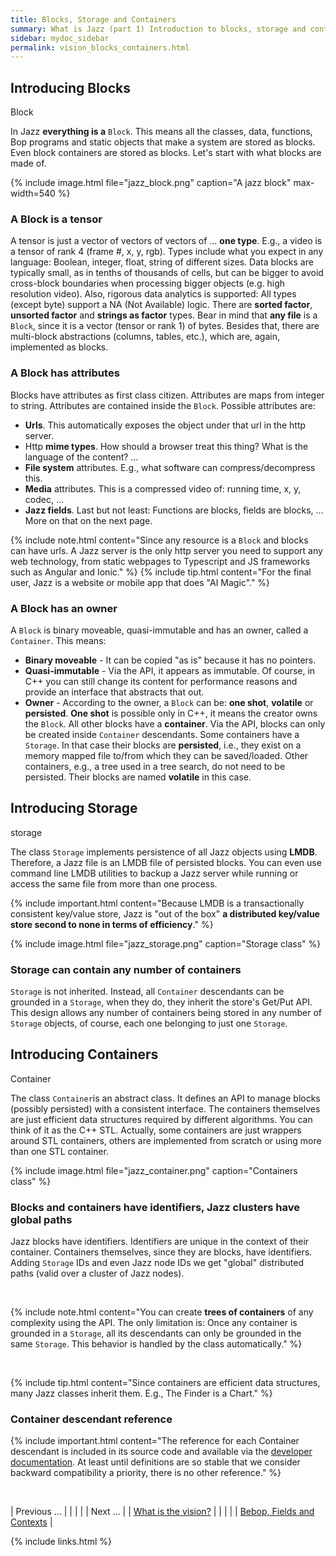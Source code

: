 ```yaml
---
title: Blocks, Storage and Containers
summary: What is Jazz (part 1) Introduction to blocks, storage and containers. These classes are the basement for the "Jazz Magic".
sidebar: mydoc_sidebar
permalink: vision_blocks_containers.html
---
```


## Introducing Blocks

<span class="label label-info">Block</span>

In Jazz **everything is a** `Block`. This means all the classes, data, functions, Bop programs and static objects that make a system are
stored as blocks. Even block containers are stored as blocks. Let's start with what blocks are made of.

{% include image.html file="jazz_block.png" caption="A jazz block" max-width=540 %}

### A Block is a tensor

A tensor is just a vector of vectors of vectors of ... **one type**. E.g., a video is a tensor of rank 4 (frame #, x, y, rgb). Types
include what you expect in any language: Boolean, integer, float, string of different sizes. Data blocks are typically small, as
in tenths of thousands of cells, but can be bigger to avoid cross-block boundaries when processing bigger objects (e.g. high resolution
video). Also, rigorous data analytics is supported: All types (except byte) support a NA (Not Available) logic. There are **sorted factor**,
**unsorted factor** and **strings as factor** types. Bear in mind that **any file** is a `Block`, since it is a vector (tensor or rank 1)
of bytes. Besides that, there are multi-block abstractions (columns, tables, etc.), which are, again, implemented as blocks.

### A Block has attributes

Blocks have attributes as first class citizen. Attributes are maps from integer to string. Attributes are contained inside the
`Block`. Possible attributes are:

* **Urls**. This automatically exposes the object under that url in the http server.
* Http **mime types**. How should a browser treat this thing? What is the language of the content? ...
* **File system** attributes. E.g., what software can compress/decompress this.
* **Media** attributes. This is a compressed video of: running time, x, y, codec, ...
* **Jazz fields**. Last but not least: Functions are blocks, fields are blocks, ... More on that on the next page.

{% include note.html content="Since any resource is a `Block` and blocks can have urls. A Jazz server is the only http server you need
to support any web technology, from static webpages to Typescript and JS frameworks such as Angular and Ionic." %}
{% include tip.html content="For the final user, Jazz is a website or mobile app that does \"AI Magic\"." %}

### A Block has an owner

A `Block` is binary moveable, quasi-immutable and has an owner, called a `Container`.
This means:

* **Binary moveable** - It can be copied "as is" because it has no pointers.
* **Quasi-immutable** - Via the API, it appears as immutable. Of course, in C++ you can still change its content for performance reasons
and provide an interface that abstracts that out.
* **Owner** - According to the owner, a `Block` can be: **one shot**, **volatile** or **persisted**. **One shot** is possible only in C++,
it means the creator owns the `Block`. All other blocks have a **container**. Via the API, blocks can only be created inside `Container`
descendants. Some containers have a `Storage`. In that case their blocks are **persisted**, i.e., they exist on a memory mapped file
to/from which they can be saved/loaded. Other containers, e.g., a tree used in a tree search, do not need to be persisted. Their blocks are
named **volatile** in this case.


## Introducing Storage

<span class="label label-info">storage</span>

The class `Storage` implements persistence of all Jazz objects using **LMDB**. Therefore, a Jazz file is an LMDB file of persisted blocks.
You can even use command line LMDB utilities to backup a Jazz server while running or access the same file from more than one process.

{% include important.html content="Because LMDB is a transactionally consistent key/value store, Jazz is \"out of the box\" **a distributed
key/value store second to none in terms of efficiency**." %}

{% include image.html file="jazz_storage.png" caption="Storage class" %}

### Storage can contain any number of containers

`Storage` is not inherited. Instead, all `Container` descendants can be grounded in a `Storage`, when they do, they inherit the store's
Get/Put API. This design allows any number of containers being stored in any number of `Storage` objects, of course, each one belonging
to just one `Storage`.


## Introducing Containers

<span class="label label-info">Container</span>

The class `Container`is an abstract class. It defines an API to manage blocks (possibly persisted) with a consistent interface. The
containers themselves are just efficient data structures required by different algorithms. You can think of it as the C++ STL. Actually,
some containers are just wrappers around STL containers, others are implemented from scratch or using more than one STL container.

{% include image.html file="jazz_container.png" caption="Containers class" %}

### Blocks and containers have identifiers, Jazz clusters have global paths

Jazz blocks have identifiers. Identifiers are unique in the context of their container. Containers themselves, since they are blocks, have
identifiers. Adding `Storage` IDs and even Jazz node IDs we get "global" distributed paths (valid over a cluster of Jazz nodes).

<br/>

{% include note.html content="You can create **trees of containers** of any complexity using the API. The only limitation is: Once any
container is grounded in a `Storage`, all its descendants can only be grounded in the same `Storage`. This behavior is handled by the class
automatically." %}

<br/>

{% include tip.html content="Since containers are efficient data structures, many Jazz classes inherit them. E.g.,
The Finder is a Chart." %}

### Container descendant reference

{% include important.html content="The reference for each Container descendant is included in its source code and available via the
[developer documentation](/develop/). At least until definitions are so stable that we consider backward compatibility a priority, there
is no other reference." %}

<br/>

| <span class="label label-default">Previous ...</span> | | | | | <span class="label label-info">Next ...</span> |
| [What is the vision?](vision_intro_page.html) | | | | | [Bebop, Fields and Contexts](vision_bop_fields_contexts.html) |

{% include links.html %}
